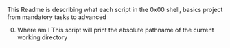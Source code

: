 This Readme is describing what each script in the 0x00 shell, basics project from mandatory tasks to advanced

0. Where am I
	This script will print the absolute pathname of the current working directory
